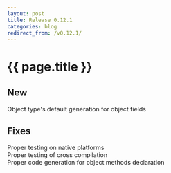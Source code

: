 ```yaml
---
layout: post
title: Release 0.12.1
categories: blog
redirect_from: /v0.12.1/
---
```


# {{ page.title }}

## New
Object type's default generation for object fields

## Fixes
Proper testing on native platforms \
Proper testing of cross compilation \
Proper code generation for object methods declaration
